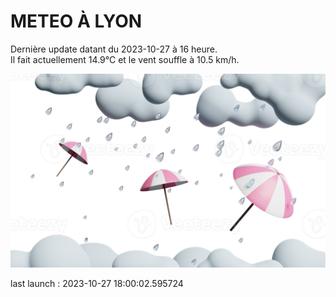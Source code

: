 # METEO À LYON

Dernière update datant du 2023-10-27 à 16 heure.  
Il fait actuellement 14.9°C et le vent souffle à 10.5 km/h.      

![](./.github/rain.png)

last launch : 2023-10-27 18:00:02.595724
